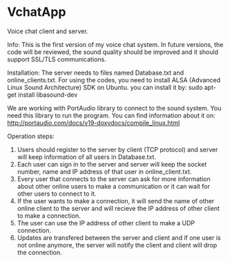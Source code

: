 VchatApp
========

Voice chat client and server.

Info:
This is the first version of my voice chat system. In future versions, the code will be reviewed, the sound quality should be improved and it should support SSL/TLS communications.

Installation:
The server needs to files named Database.txt and online_clients.txt.
For using the codes, you need to install ALSA (Advanced Linux Sound Architecture) SDK on Ubuntu. you can install it by: 
sudo apt-get install libasound-dev

We are working with PortAudio library to connect to the sound system. You need this library to run the program. You can find information about it on:
http://portaudio.com/docs/v19-doxydocs/compile_linux.html

Operation steps:
1. Users should register to the server by client (TCP protocol) and server will keep information of all users in Database.txt. 
2. Each user can sign in to the server and server will keep the socket number, name and IP address of that user in online_client.txt. 
3. Every user that connects to the server can ask for more information about other online users to make a communication or it can wait for other users to connect to it. 
4. If the user wants to make a connection, it will send the name of other online client to the server and will recieve the IP address of other client to make a connection.
5. The user can use the IP address of other client to make a UDP connection.
6. Updates are transfered between the server and client and if one user is not online anymore, the server will notify the client and client will drop the connection.
